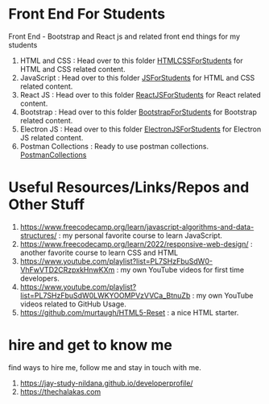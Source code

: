 
# Front End For Students

Front End - Bootstrap and React js and related front end things for my students

1. HTML and CSS : Head over to this folder [HTMLCSSForStudents](HTMLCSSForStudents) for HTML and CSS related content.
1. JavaScript : Head over to this folder [JSForStudents](JSForStudents) for HTML and CSS related content.
1. React JS : Head over to this folder [ReactJSForStudents](ReactJSForStudents) for React related content.
1. Bootstrap : Head over to this folder [BootstrapForStudents](BootstrapForStudents) for Bootstrap related content.
1. Electron JS : Head over to this folder [ElectronJSForStudents](ElectronJSForStudents) for Electron JS related content.
1. Postman Collections : Ready to use postman collections. [PostmanCollections](PostmanCollections)

# Useful Resources/Links/Repos and Other Stuff

1. https://www.freecodecamp.org/learn/javascript-algorithms-and-data-structures/ : my personal favorite course to learn JavaScript.
2. https://www.freecodecamp.org/learn/2022/responsive-web-design/ : another favorite course to learn CSS and HTML
3. https://www.youtube.com/playlist?list=PL7SHzFbuSdW0-VhFwVTD2CRzpxkHnwKXm : my own YouTube videos for first time developers.
4. https://www.youtube.com/playlist?list=PL7SHzFbuSdW0LWKYOOMPVzVVCa_BtnuZb : my own YouTube videos related to GitHub Usage.
5. https://github.com/murtaugh/HTML5-Reset : a nice HTML starter. 

# hire and get to know me

find ways to hire me, follow me and stay in touch with me.

1. https://jay-study-nildana.github.io/developerprofile/
1. https://thechalakas.com
